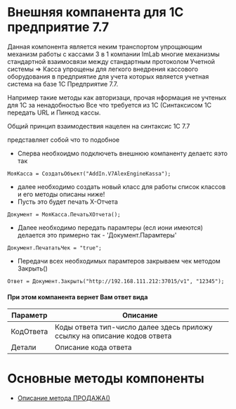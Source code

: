 # Внешняя компанента для 1С предприятие 7.7

Данная компонента является неким транспортом упрощающим механизм работы с кассами 3 в 1 компании ImLab
многие механизмы стандартной взаимосвязи между стандартным протоколом Учетной системы => Касса упрощены 
для легкого внедрения кассового оборудования в предприятие для учета которых является учетная система на базе 
1С Предприятие 7.7.

Например такие методы как авторизаци, прочая нформация не учтеных для 1С за ненадобностью 
Все что требуется из 1С (Синтаксисом 1С передать URL  и  Пинкод кассы.

Общий принцип взаимодествия нацелен на синтаксис 1С 7.7

представляет собой что то подобное


* Сперва необхоидмо подключеть внешнюю компаненту делаетс яэто так
```
МояКасса = СоздатьОбъект("AddIn.V7AlexEngineKassa");
```
* далее необходимо создать новый класс для работы список классов и его методы описаны ниже!
* Пусть это будет печать X-Отчета
```
Документ = МояКасса.ПечатьХОтчета();
```
* Далее необходимо передать парамтеры (есл иони имеются) делается это примерно так - 'Документ.Парамтеры'
```
Документ.ПечататьЧек = "true";
```
* Передачи всех необходимых парамтеров закрываем чек методом Закрыть()
```
Ответ = Документ.Закрыть("http://192.168.111.212:37015/v1", "12345");
```
#### При этом компанента вернет Вам ответ вида

Параметр | Описание
---|---
КодОтвета | Коды ответа тип-число далее здесь приложу ссылку на описание кодов ответа 
Детали |  Описание кода ответа


# Основные методы компоненты

* [Описание метода ПРОДАЖА()](./README_SALE.md)
